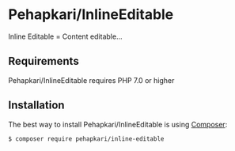 Pehapkari/InlineEditable
========================

Inline Editable = Content editable...


Requirements
------------

Pehapkari/InlineEditable requires PHP 7.0 or higher


Installation
------------

The best way to install Pehapkari/InlineEditable is using [Composer](http://getcomposer.org/):

```sh
$ composer require pehapkari/inline-editable
```
